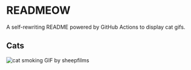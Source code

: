 # READMEOW

A self-rewriting README powered by GitHub Actions to display cat gifs.

## Cats

![cat smoking GIF by sheepfilms](https://media2.giphy.com/media/l0ExdMHUDKteztyfe/200.gif?cid=9acd02datpfpmpei5wev44ekfecei3nzzrh5utn1lj00iare&ep=v1_gifs_search&rid=200.gif&ct=g)
